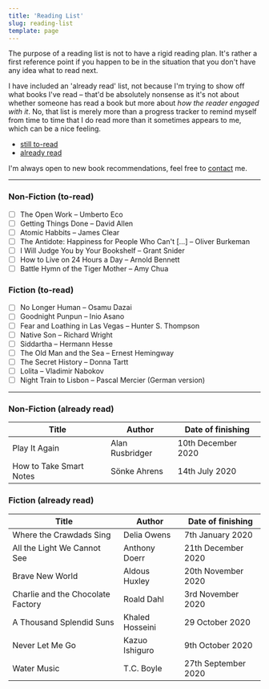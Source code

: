```yaml
---
title: 'Reading List'
slug: reading-list
template: page
---
```


The purpose of a reading list is not to have a rigid reading plan.
It's rather a first reference point if you happen to be in the situation that you don't have any idea what to read
next.

I have included an 'already read' list, not because I'm trying to show off what books I've read – that'd be absolutely nonsense as
it's not about whether someone has read a book but more about _how the reader engaged with it_. No, that list is merely more than
a progress tracker to remind myself from time to time that I do read more than it sometimes appears to me, which can be a nice feeling.

- [still to-read](/reading-list/#non-fiction)
- [already read](/reading-list/#non-fiction-1)

I'm always open to new book recommendations, feel free to [contact](/contact/) me.

---

### Non-Fiction (to-read)

- [ ] The Open Work – Umberto Eco
- [ ] Getting Things Done – David Allen
- [ ] Atomic Habbits – James Clear
- [ ] The Antidote: Happiness for People Who Can't [...] – Oliver Burkeman
- [ ] I Will Judge You by Your Bookshelf – Grant Snider
- [ ] How to Live on 24 Hours a Day – Arnold Bennett
- [ ] Battle Hymn of the Tiger Mother – Amy Chua

### Fiction (to-read)

- [ ] No Longer Human – Osamu Dazai
- [ ] Goodnight Punpun – Inio Asano
- [ ] Fear and Loathing in Las Vegas – Hunter S. Thompson
- [ ] Native Son – Richard Wright
- [ ] Siddartha – Hermann Hesse
- [ ] The Old Man and the Sea – Ernest Hemingway
- [ ] The Secret History – Donna Tartt
- [ ] Lolita – Vladimir Nabokov
- [ ] Night Train to Lisbon – Pascal Mercier (German version)

---

### Non-Fiction (already read)

| Title                   | Author          | Date of finishing  |
| ----------------------- | --------------- | ------------------ |
| Play It Again           | Alan Rusbridger | 10th December 2020 |
| How to Take Smart Notes | Sönke Ahrens    | 14th July 2020     |

### Fiction (already read)

| Title                             | Author          | Date of finishing   |
| --------------------------------- | --------------- | ------------------- |
| Where the Crawdads Sing           | Delia Owens     | 7th January 2020    |
| All the Light We Cannot See       | Anthony Doerr   | 21th December 2020  |
| Brave New World                   | Aldous Huxley   | 20th November 2020  |
| Charlie and the Chocolate Factory | Roald Dahl      | 3rd November 2020   |
| A Thousand Splendid Suns          | Khaled Hosseini | 29 October 2020     |
| Never Let Me Go                   | Kazuo Ishiguro  | 9th October 2020    |
| Water Music                       | T.C. Boyle      | 27th September 2020 |
